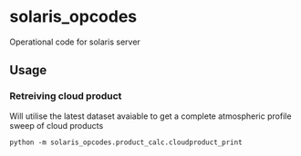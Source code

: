# solaris_opcodes

Operational code for solaris server

## Usage

### Retreiving cloud product

Will utilise the latest dataset avaiable to get a complete atmospheric profile sweep of cloud products

```
python -m solaris_opcodes.product_calc.cloudproduct_print
```